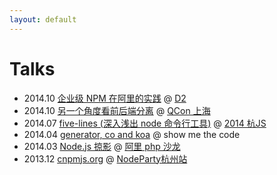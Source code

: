 ```yaml
---
layout: default
---
```


# Talks

* 2014.10 [企业级 NPM 在阿里的实践](http://deadhorse.me/slides/npm-enterprise-in-ali.pdf) @ [D2](http://d2forum.alibaba-inc.com/)
* 2014.10 [另一个角度看前后端分离](https://speakerdeck.com/deadhorse/ling-ge-jiao-du-kan-qian-hou-duan-fen-chi-node-dot-js-yin-fa-de-qian-duan-bian-ge) @ [QCon 上海](http://2014.qconshanghai.com/speakers/)
* 2014.07 [five-lines (深入浅出 node 命令行工具)](http://2014.jsconf.cn/slides/five-lines.pdf) @ [2014 杭JS](http://2014.jsconf.cn/)
* 2014.04 [generator, co and koa](http://deadhorse.me/co-and-koa-talk) @ show me the code
* 2014.03 [Node.js 掠影](http://deadhorse.me/slides/intro-of-node.pdf) @ [阿里 php 沙龙](http://www.lamper.cn/party/view/38)
* 2013.12 [cnpmjs.org](http://deadhorse.me/slides/cnpmjs.html) @ [NodeParty杭州站](https://github.com/cnodejs/nodeparty/issues/2)
